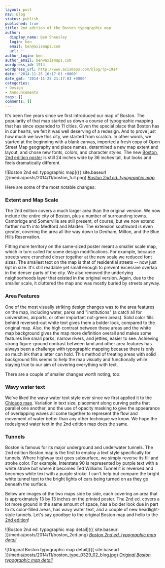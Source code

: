 ```yaml
---
layout: post
nav: Blog
status: publish
published: true
title: 2nd edition of the Boston typographic map
author:
  display_name: Ben Sheesley
  login: ben
  email: ben@axismaps.com
  url: ''
author_login: ben
author_email: ben@axismaps.com
wordpress_id: 1914
wordpress_url: http://www.axismaps.com/blog/?p=1914
date: '2014-11-25 16:17:03 +0000'
date_gmt: '2014-11-25 21:17:03 +0000'
categories:
- Design
- Announcements
tags: []
comments: []
---
```

<p>It's been five years since we first introduced our map of Boston. The popularity of that map started us down a course of typographic mapping that has since expanded to 11 cities. Given the special place that Boston has in our hearts, we felt it was well deserving of a redesign. And to prove just how much we love this city, we started from scratch. In other words, we started at the beginning with a blank canvas, imported a fresh copy of Open Street Map geography and place names, determined a new map extent and layout, and chose new fonts, colors, and character styles. The new <a title="Boston 2nd edition poster" href="http://store.axismaps.com/product/boston">Boston, 2nd edition poster</a> is still 24 inches wide by 36 inches tall, but looks and feels dramatically different.</p>

![Boston 2nd ed. typographic map]({{ site.baseurl }}/media/posts/2014/11/boston_full.png)
_<a href="http://store.axismaps.com/product/boston">Boston 2nd ed. typographic map</a>_

<p>Here are some of the most notable changes:</p>
<h3>Extent and Map Scale</h3>
<p>The 2nd edition covers a much larger area than the original version. We now include the entire city of Boston, plus a number of surrounding towns. Cambridge and Somerville are still present, of course, but we now extend farther north into Medford and Malden. The extension southward is even greater, covering the area all the way down to Dedham, Milton, and the Blue Hills Reservation.</p>
<p>Fitting more territory on the same-sized poster meant a smaller scale map, which in turn called for some design modifications. For example, because streets were crunched closer together at the new scale we reduced font sizes. The smallest text on the map is that of residential streets -- now just 6pt in size. It's still readable yet small enough to prevent excessive overlap in the denser parts of the city. We also removed the underlying neighborhoods layer that existed in the original version. Again, due to the smaller scale, it cluttered the map and was mostly buried by streets anyway.</p>
<h3>Area Features</h3>
<p>One of the most visually striking design changes was to the area features on the map, including water, parks and "institutions" (a catch all for universities, airports, or other important not-green areas). Solid color fills behind reversed-out white text gives them a bolder look, compared to the original map. Also, the high contrast between these areas and the white map background gives the map more definition overall and makes some features like small parks, narrow rivers, and jetties, easier to see. Achieving strong figure-ground contrast between land and other area features has always been a challenge with typographic mapping because there is only so much ink that a letter can hold. This method of treating areas with solid background fills seems to help the map visually and functionally while staying true to our aim of covering everything with text.</p>
<p>There are a couple of smaller changes worth noting, too:</p>
<h3>Wavy water text</h3>
<p>We've liked the wavy water text style ever since we first applied it to the <a title="Chicago poster" href="http://store.axismaps.com/product/typographic-map-chicago-color">Chicago map</a>. Variation in text size, placement along curving paths that parallel one another, and the use of opacity masking to give the appearance of overlapping waves all come together to represent the flow and movement of water better than any other technique we know. We hope the redesigned water text in the 2nd edition map does the same.</p>
<h3>Tunnels</h3>
<p>Boston is famous for its major underground and underwater tunnels. The 2nd edition Boston map is the first to employ a text style specifically for tunnels. Where highway text goes subsurface, we simply reverse its fill and stroke color. For example, Interstate 90 is represented by purple text with a white stroke but where it becomes Ted Williams Tunnel it is reversed and becomes white text with a purple stroke. I can't help but compare the bright white tunnel text to the bright lights of cars being turned on as they go beneath the surface.</p>
<p>Below are images of the two maps side by side, each covering an area that is approximately 13 by 13 inches on the printed poster. The 2nd ed. covers a lot more ground in the same amount of space, has a bolder look due in part to its color-filled areas, has wavy water text, and a couple of new headlight-style tunnels. Let's say goodbye to the original Boston map and hello to the <a title="Boston 2nd edition" href="http://store.axismaps.com/product/boston">2nd edition</a>!</p>

![Boston 2nd ed. typographic map detail]({{ site.baseurl }}/media/posts/2014/11/boston_2ed.png)
_<a href="http://store.axismaps.com/product/boston">Boston 2nd ed. typographic map detail</a>_

![Original Boston typographic map detail]({{ site.baseurl }}/media/posts/2014/11/boston_type_0329_02_blog.jpg)
_<a href="http://store.axismaps.com/product/boston">Original Boston typographic map detail</a>_

